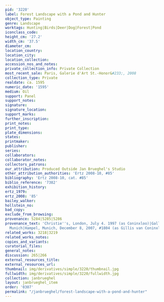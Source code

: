```yaml
---
pid: '3220'
label: Forest Landscape with a Pond and Hunter
object_type: Painting
genre: Landscape
worktags: Hunting|Birds|Deer|Dog|Forest|Pond
iconclass_code:
height_cm: '27.2'
width_cm: '37.5'
diameter_cm:
location_country:
location_city:
location_collection:
accession_nos_and_notes:
private_collection_info: Private Collection
most_recent_sale: Paris, Galerie d'Art St.-Honor&#233;, 2008
collection_type: Private
realdate: ca. 1595
numeric_date: '1595'
medium: Oil
support: Panel
support_notes:
signature:
signature_location:
support_marks:
further_inscription:
print_notes:
print_type:
plate_dimensions:
states:
printmaker:
publisher:
series:
collaborators:
collaborator_notes:
collectors_patrons:
our_attribution: Produced Outside Jan Brueghel's Studio
other_attribution_authorities: 'Ertz 2008-10, #85'
bibliography: 'Ertz 2008-10, cat. #85'
biblio_reference: '7382'
exhibition_history:
ertz_1979:
ertz_2008: '85'
bailey_walker:
hollstein_no:
bad_copy:
exclude_from_browsing:
provenance: 5284|5285|5286
provenance_text: 'Christie''s, London, July 4. 1997 (as Coninxloo)|Gallery Bernheimer,
  Munich|Hampel, Munich, December 8, 2007, #1804 (as Gillis van Coninxloo III (1544-1607))'
related_works: 3218|3219
related_works_notes:
copies_and_variants:
curatorial_files:
general_notes:
discussion: 265|266
external_resources_title:
external_resources_url:
thumbnail: img/derivatives/simple/3220/thumbnail.jpg
fullwidth: img/derivatives/simple/3220/fullwidth.jpg
collection: janbrueghel
layout: janbrueghel_item
order: '0307'
permalink: "/janbrueghel/forest-landscape-with-a-pond-and-hunter"
---
```

